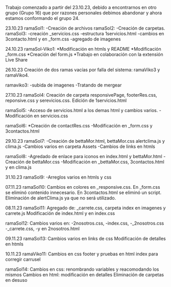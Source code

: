 Trabajo comenzado a partir del 23.10.23, debido a encontrarnos en otro grupo (Grupo 16) que por razones personales debimos abandonar y ahora estamos conformando el grupo 24.




23.10.23
ramaSol1:
-Creación de archivos
ramaSol2:
-Creación de carpetas.
ramaSol3:
-creación _servicios.css
-estructura 1servicios.html
-cambios en 3contacto.html y en _form.css
-agregado de imagenes

24.10.23
ramaSol-Viko1:
*Modificación en htmls y README
*Modificación _form.css
*Creación del form.js
*Trabajo en colaboración con la extensión Live Share

26.10.23
Creación de dos ramas vacías por falla del sistema: ramaViko3 y ramaViko4.

ramaviko3:
-subida de imagenes
-Tratando de mergear

27.10.23
ramaSol4:
Creación de  carpeta responsivePage, footerRes.css, reponsive.css y serevicios.css.
Edición de 1servicios.html

ramaSol5:
-Acceso de servicios.html a los demas html y cambios varios.
-Modificación en servicios.css

ramaSol6:
*Creación de contactRes.css
-Modificación en _form.css y 3contactos.html

29.10.23
ramaSol7:
-Creación de bettaMor.html, bettaMor.css alertclima.js y clima.js
-Cambios varios en carpeta Assets
-Cambios de links en htmls

ramaSol8:
-Agredado de enlace para iconos en index.html y bettaMor.html
-Creación de bettaMor.css
-Modificación en _bettaMor.css, 3contactos.html y en clima.js

31.10.23
ramaSol9:
-Arreglos varios en htmls y css

07.11.23
ramaSol10:
Cambios en colores en _responsive.css.
En _form.css se eliminó contenido innecesario.
En 3contactos.html se eliminó un script.
Eliminación de alertClima.js ya que no será utilizado.

08.11.23
ramaSol11:
Agregado de: _carrete.css, carpeta index en imagenes y carrete.js
Modificación de index.html y en index.css

ramaSol12:
Cambios varios en:
-2nosotros.css,
-index.css,
-_2nosotros.css
-_carrete.css,
-y en 2nosotros.html

09.11.23
ramaSol13:
Cambios varios en links de css
Modificación de detalles en htmls

10.11.23
ramaViko11:
Cambios en css footer 
y pruebas en html index para corregir carrusel

ramaSol14:
Cambios en css: renombrando variables y reacomodando los mismos
Cambios en html: modificación en detalles
Eliminación de carpetas en desuso